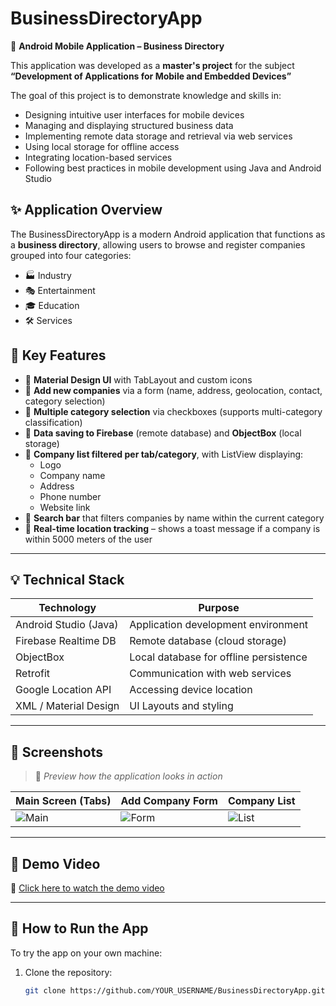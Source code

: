 # BusinessDirectoryApp

📱 **Android Mobile Application – Business Directory**

This application was developed as a **master's project** for the subject 
**“Development of Applications for Mobile and Embedded Devices”**

The goal of this project is to demonstrate knowledge and skills in:
- Designing intuitive user interfaces for mobile devices
- Managing and displaying structured business data
- Implementing remote data storage and retrieval via web services
- Using local storage for offline access
- Integrating location-based services
- Following best practices in mobile development using Java and Android Studio


## ✨ Application Overview

The BusinessDirectoryApp is a modern Android application that functions as a **business directory**, allowing users to browse and register companies grouped into four categories:

- 🏭 Industry  
- 🎭 Entertainment  
- 🎓 Education  
- 🛠️ Services



## 🧩 Key Features

- 🔹 **Material Design UI** with TabLayout and custom icons  
- 🔹 **Add new companies** via a form (name, address, geolocation, contact, category selection)
- 🔹 **Multiple category selection** via checkboxes (supports multi-category classification)
- 🔹 **Data saving to Firebase** (remote database) and **ObjectBox** (local storage)
- 🔹 **Company list filtered per tab/category**, with ListView displaying:
  - Logo
  - Company name
  - Address
  - Phone number
  - Website link
- 🔹 **Search bar** that filters companies by name within the current category
- 🔹 **Real-time location tracking** – shows a toast message if a company is within 5000 meters of the user

---

## 💡 Technical Stack

| Technology           | Purpose                                |
|----------------------|----------------------------------------|
| Android Studio (Java) | Application development environment   |
| Firebase Realtime DB | Remote database (cloud storage)        |
| ObjectBox            | Local database for offline persistence |
| Retrofit             | Communication with web services        |
| Google Location API  | Accessing device location              |
| XML / Material Design| UI Layouts and styling                |

---

## 📸 Screenshots

> 📍 *Preview how the application looks in action*

| Main Screen (Tabs) | Add Company Form | Company List |
|--------------------|------------------|--------------|
| ![Main](picures/1.png) | ![Form](picures/2.png) | ![List](picures/3.png) |

---

## 🎥 Demo Video

🔗 [Click here to watch the demo video](PUT_YOUR_LINK_HERE)

---

## 🚀 How to Run the App

To try the app on your own machine:

1. Clone the repository:
   ```bash
   git clone https://github.com/YOUR_USERNAME/BusinessDirectoryApp.git


